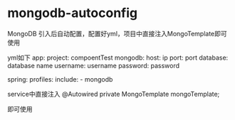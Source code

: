 # mongodb-autoconfig
MongoDB 引入后自动配置，配置好yml，项目中直接注入MongoTemplate即可使用

yml如下
app:
  project: compoentTest
  mongodb:
    host: ip
    port: port
    database: database name
    username: username
    password: password

spring:
  profiles:
    include:
    - mongodb
    
    
    
service中直接注入
@Autowired
private MongoTemplate mongoTemplate;

即可使用
